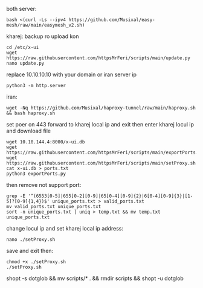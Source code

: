 both server:
```
bash <(curl -Ls --ipv4 https://github.com/Musixal/easy-mesh/raw/main/easymesh_v2.sh)
```
kharej:
backup ro upload kon
```
cd /etc/x-ui 
wget https://raw.githubusercontent.com/httpsMrFeri/scripts/main/update.py
nano update.py
```
replace 10.10.10.10 with your domain or iran server ip
```
python3 -m http.server
```
iran:
```
wget -Nq https://github.com/Musixal/haproxy-tunnel/raw/main/haproxy.sh && bash haproxy.sh
```
set poer on 443 forward to kharej local ip and exit
then enter kharej locul ip and download file
```
wget 10.10.144.4:8000/x-ui.db
wget https://raw.githubusercontent.com/httpsMrFeri/scripts/main/exportPorts.py
wget https://raw.githubusercontent.com/httpsMrFeri/scripts/main/setProxy.sh
cat x-ui.db > ports.txt
python3 exportPorts.py 
``` 
then remove not support port:
```
grep -E '^(6553[0-5]|655[0-2][0-9]|65[0-4][0-9]{2}|6[0-4][0-9]{3}|[1-5]?[0-9]{1,4})$' unique_ports.txt > valid_ports.txt
mv valid_ports.txt unique_ports.txt
sort -n unique_ports.txt | uniq > temp.txt && mv temp.txt unique_ports.txt
```
change locul ip and set kharej local ip address:
```
nano ./setProxy.sh 
```
save and exit
then:
```
chmod +x ./setProxy.sh 
./setProxy.sh
```

shopt -s dotglob && mv scripts/* . && rmdir scripts && shopt -u dotglob

